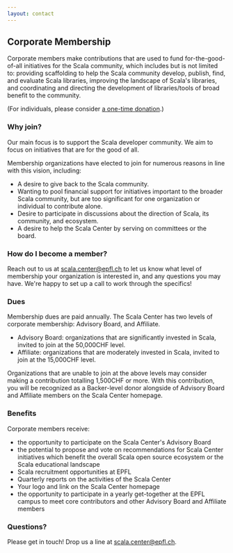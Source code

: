 ```yaml
---
layout: contact
---
```


## Corporate Membership

Corporate members make contributions that are used to fund for-the-good-of-all
initiatives for the Scala community, which includes but is not limited to:
providing scaffolding to help the Scala community develop, publish, find, and
evaluate Scala libraries, improving the landscape of Scala's libraries, and
coordinating and directing the development of libraries/tools of broad benefit
to the community.

(For individuals, please consider [a one-time donation](./donate.html).)

### Why join?

Our main focus is to support the Scala developer community. We aim to focus on
initiatives that are for the good of all.

Membership organizations have elected to join for numerous reasons in line with
this vision, including:

- A desire to give back to the Scala community.
- Wanting to pool financial support for initiatives important to the broader Scala community, but are too significant for one organization or individual to contribute alone.
- Desire to participate in discussions about the direction of Scala, its community, and ecosystem.
- A desire to help the Scala Center by serving on committees or the board.

### How do I become a member?

Reach out to us at [scala.center@epfl.ch](mailto:scala.center@epfl.ch) to let us know what level of
membership your organization is interested in, and any questions you may have.
We're happy to set up a call to work through the specifics!

### Dues

Membership dues are paid annually. The Scala Center has two levels of corporate
membership: Advisory Board, and Affiliate.

- Advisory Board: organizations that are significantly invested in Scala, invited to join at the 50,000CHF level.
- Affiliate: organizations that are moderately invested in Scala, invited to join at the 15,000CHF level.

Organizations that are unable to join at the above levels may consider making a
contribution totalling 1,500CHF or more. With this contribution, you will be
recognized as a Backer-level donor alongside of Advisory Board and Affiliate
members on the Scala Center homepage.

### Benefits

Corporate members receive:

- the opportunity to participate on the Scala Center's Advisory Board
- the potential to propose and vote on recommendations for Scala Center initiatives which benefit the overall Scala open source ecosystem or the Scala educational landscape
- Scala recruitment opportunities at EPFL
- Quarterly reports on the activities of the Scala Center
- Your logo and link on the Scala Center homepage
- the opportunity to participate in a yearly get-together at the EPFL campus to meet core contributors and other Advisory Board and Affiliate members

### Questions?

Please get in touch! Drop us a line at [scala.center@epfl.ch](mailto:scala.center@epfl.ch).
